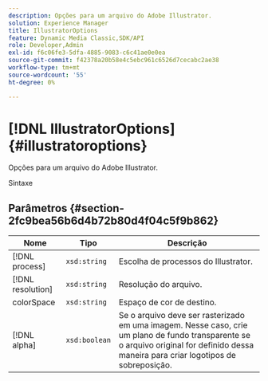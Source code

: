 ```yaml
---
description: Opções para um arquivo do Adobe Illustrator.
solution: Experience Manager
title: IllustratorOptions
feature: Dynamic Media Classic,SDK/API
role: Developer,Admin
exl-id: f6c06fe3-5dfa-4885-9083-c6c41ae0e0ea
source-git-commit: f42378a20b58e4c5ebc961c6526d7cecabc2ae38
workflow-type: tm+mt
source-wordcount: '55'
ht-degree: 0%

---
```


# [!DNL IllustratorOptions]{#illustratoroptions}

Opções para um arquivo do Adobe Illustrator.

Sintaxe

## Parâmetros {#section-2fc9bea56b6d4b72b80d4f04c5f9b862}

| Nome | Tipo | Descrição |
|---|---|---|
| [!DNL process] | `xsd:string` | Escolha de processos do Illustrator. |
| [!DNL resolution] | `xsd:string` | Resolução do arquivo. |
| colorSpace | `xsd:string` | Espaço de cor de destino. |
| [!DNL alpha] | `xsd:boolean` | Se o arquivo deve ser rasterizado em uma imagem. Nesse caso, crie um plano de fundo transparente se o arquivo original for definido dessa maneira para criar logotipos de sobreposição. |
